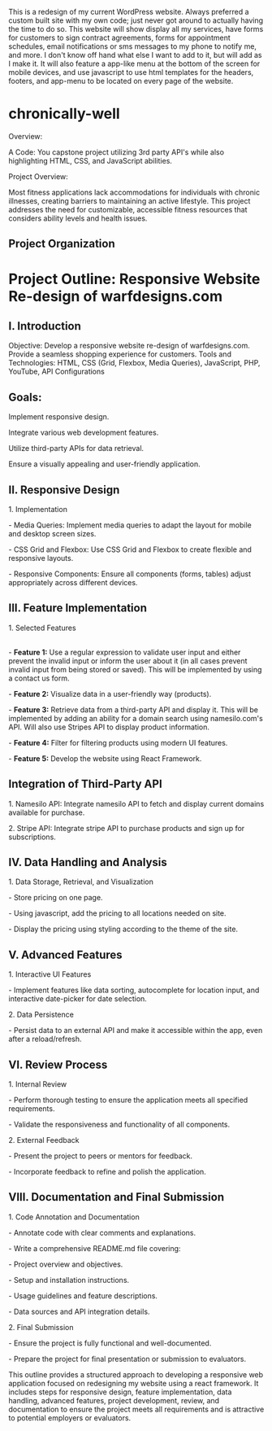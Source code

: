 This is a redesign of my current WordPress website. Always preferred a custom built site with my own code; just never got around to actually having the time to do so.
This website will show display all my services, have forms for customers to sign contract agreements, forms for appointment schedules, email notifications or sms messages to my phone to notify me, and more.
I don't know off hand what else I want to add to it, but will add as I make it. It will also feature a app-like menu at the bottom of the screen for mobile devices, and use javascript to use html templates for the headers, footers, and app-menu to be located on every page of the website.


# chronically-well

Overview:

A Code: You capstone project utilizing 3rd party API's while also highlighting HTML, CSS, and JavaScript abilities.

Project Overview:

Most fitness applications lack accommodations for individuals with chronic illnesses, creating barriers to maintaining an active lifestyle. This project addresses the need for customizable, accessible fitness resources that considers ability levels and health issues.


## Project Organization

<h1>Project Outline: Responsive Website Re-design of warfdesigns.com</h1>

<h2>I. Introduction</h2>
Objective: Develop a responsive website re-design of warfdesigns.com. Provide a seamless shopping experience for customers.
Tools and Technologies: HTML, CSS (Grid, Flexbox, Media Queries), JavaScript, PHP, YouTube, API Configurations

<h2>Goals:</h2>
<p>  Implement responsive design.</p>
<p>  Integrate various web development features.</p>
<p>  Utilize third-party APIs for data retrieval.</p>
<p>  Ensure a visually appealing and user-friendly application.</p>

<h2>II. Responsive Design</h2>
 1. Implementation
    <p>  - Media Queries: Implement media queries to adapt the layout for mobile and desktop screen sizes.</p>
    <p>  - CSS Grid and Flexbox: Use CSS Grid and Flexbox to create flexible and responsive layouts.</p>
    <p>  - Responsive Components: Ensure all components (forms, tables) adjust appropriately across different devices.</p>

<h2>III. Feature Implementation</h2>
 1. Selected Features
 <br></br>
    <p>  - <b>Feature 1:</b> Use a regular expression to validate user input and either prevent the invalid input or inform the user about it (in all cases prevent invalid input from being stored or saved). This will be implemented by using a contact us form.</p>
    <p>  - <b>Feature 2:</b> Visualize data in a user-friendly way (products).</p>
    <p>  - <b>Feature 3:</b> Retrieve data from a third-party API and display it. This will be implemented by adding an ability for a domain search using namesilo.com's API. Will also use Stripes API to display product information.</p>
    <p>  - <b>Feature 4:</b> Filter for filtering products using modern UI features.</p>
    <p>  - <b>Feature 5:</b> Develop the website using React Framework.</p>

<h2>Integration of Third-Party API</h2>
<p> 1. Namesilo API: Integrate namesilo API to fetch and display current domains available for purchase.</p>
<p> 2. Stripe API: Integrate stripe API to purchase products and sign up for subscriptions.</p>

<h2>IV. Data Handling and Analysis</h2>
1. Data Storage, Retrieval, and Visualization 
    <p>  - Store pricing on one page.</p>
    <p>  - Using javascript, add the pricing to all locations needed on site.</p>
    <p>  - Display the pricing using styling according to the theme of the site.</p>

<h2>V. Advanced Features</h2>
 <p>  1. Interactive UI Features</p>
    <p>    - Implement features like data sorting, autocomplete for location input, and interactive date-picker for date selection.</p>
    
 <p>  2. Data Persistence</p>
    <p>    - Persist data to an external API and make it accessible within the app, even after a reload/refresh.</p>

<h2>VI. Review Process</h2>

<p>    1. Internal Review</p>
<p>  - Perform thorough testing to ensure the application meets all specified requirements.</p>
<p>  - Validate the responsiveness and functionality of all components.</p>

<p>    2. External Feedback</p>
<p>  - Present the project to peers or mentors for feedback.</p>
<p>  - Incorporate feedback to refine and polish the application.</p>

<h2>VIII. Documentation and Final Submission</h2>

<p>    1. Code Annotation and Documentation</p>
<p>  - Annotate code with clear comments and explanations.</p>
<p>  - Write a comprehensive README.md file covering:</p>
<p>  - Project overview and objectives.</p>
<p>  - Setup and installation instructions.</p>
<p>  - Usage guidelines and feature descriptions.</p>
<p>  - Data sources and API integration details.</p>

<p>    2. Final Submission</p>
<p>  - Ensure the project is fully functional and well-documented.</p>
<p>  - Prepare the project for final presentation or submission to evaluators.</p>

This outline provides a structured approach to developing a responsive web application focused on redesigning my website using a react framework. It includes steps for responsive design, feature implementation, data handling, advanced features, project development, review, and documentation to ensure the project meets all requirements and is attractive to potential employers or evaluators.
